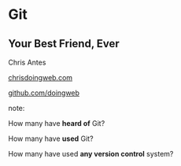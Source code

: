 # Git
## Your Best Friend, Ever

Chris Antes

[chrisdoingweb.com](http://chrisdoingweb.com)

[github.com/doingweb](https://github.com/doingweb)

note:

How many have **heard of** Git?

How many have **used** Git?

How many have used **any version control** system?
